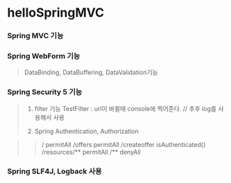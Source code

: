 # helloSpringMVC

### Spring MVC 기능
>
### Spring WebForm 기능
> DataBinding, DataBuffering, DataValidation기능 
### Spring Security 5 기능
> 1. filter 기능 
> TestFilter  : url이 바뀔때 console에 찍어준다. // 추후 log를 사용해서 사용
>
> 2. Spring Authentication, Authorization 

>>/	        	    permitAll
>>/offers	   	    permitAll
>>/createoffer 	  isAuthenticated()
>>/resources/** 	permitAll
>>/** 		        denyAll

### Spring SLF4J, Logback 사용

